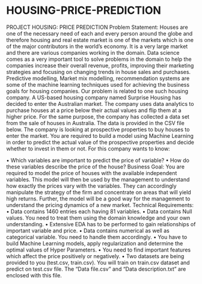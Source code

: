 # HOUSING-PRICE-PREDICTION
PROJECT HOUSING: PRICE PREDICTION Problem Statement: Houses are one of the necessary need of each and every person around the globe and therefore housing and real estate market is one of the markets which is one of the major contributors in the world’s economy. It is a very large market and there are various companies working in the domain. Data science comes as a very important tool to solve problems in the domain to help the companies increase their overall revenue, profits, improving their marketing strategies and focusing on changing trends in house sales and purchases. Predictive modelling, Market mix modelling, recommendation systems are some of the machine learning techniques used for achieving the business goals for housing companies. Our problem is related to one such housing company. A US-based housing company named Surprise Housing has decided to enter the Australian market. The company uses data analytics to purchase houses at a price below their actual values and flip them at a higher price. For the same purpose, the company has collected a data set from the sale of houses in Australia. The data is provided in the CSV file below. The company is looking at prospective properties to buy houses to enter the market. You are required to build a model using Machine Learning in order to predict the actual value of the prospective properties and decide whether to invest in them or not. For this company wants to know: 

• Which variables are important to predict the price of variable? 
• How do these variables describe the price of the house? Business Goal: You are required to model the price of houses with the available independent variables. This model will then be used by the management to understand how exactly the prices vary with the variables. They can accordingly manipulate the strategy of the firm and concentrate on areas that will yield high returns. Further, the model will be a good way for the management to understand the pricing dynamics of a new market. Technical Requirements: 
• Data contains 1460 entries each having 81 variables. 
• Data contains Null values. You need to treat them using the domain knowledge and your own understanding. 
• Extensive EDA has to be performed to gain relationships of important variable and price. 
• Data contains numerical as well as categorical variable. You need to handle them accordingly. 
• You have to build Machine Learning models, apply regularization and determine the optimal values of Hyper Parameters. 
• You need to find important features which affect the price positively or negatively. 
• Two datasets are being provided to you (test.csv, train.csv). You will train on train.csv dataset and predict on test.csv file. The “Data file.csv” and “Data description.txt” are enclosed with this file.
